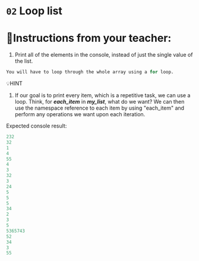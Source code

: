 # `02` Loop list

# 📝Instructions from your teacher:
1. Print all of the elements in the console, instead of just the single value of the list.

```py
You will have to loop through the whole array using a for loop.
```

💡HINT
1. If our goal is to print every item, which is a repetitive task, we can use a loop. Think, for ***each_item*** in ***my_list***, what do we want? We can then use the namespace reference to each item by using "each_item" and perform any operations we want upon each iteration.

Expected console result:
```py
232
32
1
4
55
4
3
32
3
24
5
5
5
34
2
3
5
5365743
52
34
3
55
```
